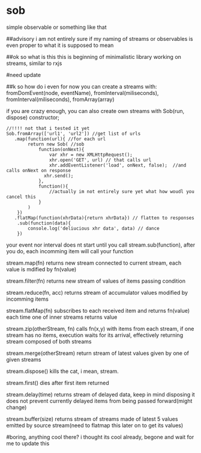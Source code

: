 # sob
simple observable or something like that

##advisory
i am not entirely sure if my naming of streams or observables is even proper to what it is supposed to mean

##ok so what is this
this is beginning of minimalistic library working on streams, similar to rxjs

#need update

##k so how do i even
for now you can create a streams with: fromDomEvent(node, eventName), fromInterval(miliseconds),  fromInterval(miliseconds), fromArray(array)


if you are crazy enough, you can also create own streams with Sob(run, dispose) constructor;

```
//!!!! not that i tested it yet
Sob.fromArray(['url1', 'url2']) //get list of urls
   .map(function(url){ //for each url
		return new Sob( //sob
			function(onNext){
				var xhr = new XMLHttpRequest();
				xhr.open('GET', url) // that calls url
				xhr.addEventListener('load', onNext, false);  //and calls onNext on response
		      xhr.send();
			},
			function(){
				//actually im not entirely sure yet what how woudl you cancel this
			}
		)
	})
   .flatMap(function(xhrData){return xhrData}) // flatten to responses
	.sub(function(data){
		console.log('deliucious xhr data', data) // dance
	})

```


your event nor interval does nt start until you call stream.sub(function), after you do, each incomming item will call your function


stream.map(fn) returns new stream connected to current stream, each value is mdified by fn(value)


stream.filter(fn) returns new stream of values of items passing condition


stream.reduce(fn, acc) returns stream of accumulator values modified by incomming items


stream.flatMap(fn) subscribes to each received item and returns fn(value) each time one of inner streams returns value


stream.zip(otherStream, fn) calls fn(x,y) with items from each stream, if one stream has no items, execution waits for its arrival, effectively returning stream composed of both streams


stream.merge(otherStream) return stream of latest values given by one of given streams


stream.dispose() kills the cat, i mean, stream.


stream.first() dies after first item returned


stream.delay(time) returns stream of delayed data, keep in mind disposing it does not prevent currently delayed items from being passed forward(might change)


stream.buffer(size) returns stream of streams made of latest 5 values emitted by source stream(need to flatmap this later on to get its values)


#boring, anything cool there?
i thought its cool already, begone and wait for me to update this
